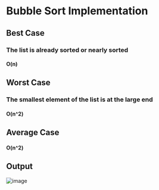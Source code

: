 # Bubble Sort Implementation

## Best Case
### The list is already sorted or nearly sorted
#### O(n)

## Worst Case 
### The smallest element of the list is at the large end
#### O(n^2)

## Average Case
#### O(n^2)

## Output
![image](https://user-images.githubusercontent.com/86933017/199800745-321db605-26dc-4850-b7e5-a2c1fbb9d663.png)
